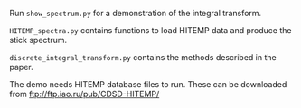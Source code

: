 Run `show_spectrum.py` for a demonstration of the integral transform.

`HITEMP_spectra.py` contains functions to load HITEMP data and produce the stick spectrum.

`discrete_integral_transform.py` contains the methods described in the paper.


The demo needs HITEMP database files to run. These can be downloaded from ftp://ftp.iao.ru/pub/CDSD-HITEMP/
